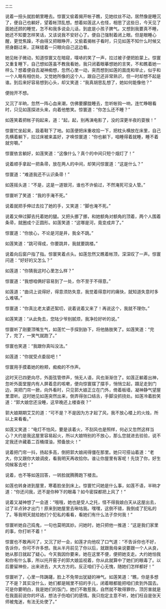     二二 

   说着一扭头就脸朝里睡去。惊寰又偷着揭开帐子瞧，见她纹丝不动，居然像是睡沉了，便自己也躺好，望着帐顶乱想。想着如莲这人也怪，相思了这些日，今天见了面她还顾的睡觉，怎不和我多说会儿话，到底是小孩子脾气。又想到我要真不睡，她还不知要怎样笑话，又该说我不安好心了。便自己强制着闭上眼。但是眼睡心醒，更觉焦躁，不由得又把眼睁开，又偷着揭帐子看时，只见如莲不知什么时候又把身翻过来，正眯缝着一只眼向自己这边看。

   她见帐子微动，知道惊寰又在暗窥，噗哧的笑了一声，拉过被子便把脸蒙上。惊寰又重复睡下，自己想如莲虽不教我看她，我只闭着眼摹想她的言笑，不和瞧着她一样么？想着便自去凝神痴想，忽然心里一动，突而想到如莲的面庞和举止，似乎和一个人略有相仿处，又觉她所像的这个人，跟自己还非常熟识，但一时却想不起是谁。到后来好容易想到心头，却又笑道：“我真胡思乱想了，她如何能像他？”

   便抛开不想。

   又沉了半晌，忽然一阵心血来潮，仿佛要朦胧睡去，忽听帐钩一响，连忙睁眼看时，只见如莲探进头来，向着他憨笑。惊寰道：“你怎么还不睡？”

   如莲笑着把帐子钩起来，道：“起，起，别再演电影了，没的深更半夜的耍猴！”

   惊寰忙坐起来，趿着鞋下了地。如莲便把床重收拾一下，把枕头横放在床里，自己先横着躺下，拉过床被来盖好，才唤惊寰道：“你也躺下，咱睡得着就睡，睡不着就穷嚼。”

   惊寰依言躺好，如莲笑道：“这像什么？真个的中间只短个烟灯了！”

   说着顺手拿起一把条帚，放在两人的中间，却笑问惊寰道：“这是什么？”

   惊寰道：“难道我还不认识条帚！”

   如莲摇头道：“不是，这是一道银河，谁也不许偷过，不然淹死可没人管。”

   惊寰听了笑道：“我的手淹不死。”

   说着就把手伸过去拉了她的手，又笑道：“脚也淹不死。”

   说着又伸过脚去托着她的腿。又把头挪了挪，和她额角对额角的顶着，两个人围着条帚，就圈成个正圆形。如莲笑道：“这哪是河，竟变成井了。”

   惊寰道：“你放心，不论是河是井，我全不跳。”

   如莲笑道：“跳可得成，你要跳井，我就要跳楼。”

   说着向后窗户指了指。惊寰笑着点头。如莲忽然又瞧着帐顶，深深叹了一声。惊寰问道：“好好的又怎么？”

   如莲道：“你猜我这时心里怎么样？”

   惊寰道：“我想咱俩好容易到了一处，你不至于不得意。”

   如莲道：“曲词上说得好，得意须防失意，我觉着得意时的痛快，就知道失意时多么难堪。”

   惊寰道：“你真比老太婆还絮叨，说着说着又来了！再说这个，我就不理你。”

   如莲笑道：“从此免去，您陆少爷别腻烦，我净捡好听的说。”

   惊寰听了刚要顶嘴生气，如莲忙一手探到胁下，将他胳肢笑了。如莲笑道：“完了，完了，一笑气就跑了。”

   惊寰也笑道：“我跟你真叫没法。”

   如莲道：“你就受点委屈吧！”

   惊寰用手摸着她的粉颊，痴痴的不作声。

   这时天已四更向尽，外面弦管停声，悄无人语，风也渐渐住了。如莲正躺着出神，忽听外面堂屋内有人屏着息的咳嗽，便向惊寰摆了摆手，悄悄立起，蹑足走到门边，突把门帘一掀，向外看时，只见郭大娘正立在门外，倚着板墙，凝神静气望屋里潜听。这时她见如莲突然出来，倒弄得张口结舌，手脚没抓挠处。如莲冷着脸笑道：“郭大娘您还没睡，这早晚还上楼查夜？”

   郭大娘期期艾艾的道：“可不是？不是因为方才起了风，我不放心楼上的火烛，所以上来看看。”

   如莲又笑道：“电灯不怕风，要是该着火，不刮风也是照样，何必又忽然这样当心？大约是我这屋里容易起火，所以大娘特别的不放心，那么您就进去验验，说不定我还许藏着二百桶煤油，预备放火！”

   说着把门帘一抖，扬起多高，倒把郭大娘闹得僵在那里。她只可搭讪着道：“老大，你又跟你大娘调皮，看我明天再收拾你。谁让你屋里有客呢！先饶了你，好生伺候客去吧！”

   说着，也不等如莲回答，一转脸就腾腾跑下楼去。

   如莲也转身进到屋里，寒着脸坐到床上。惊寰忙问她是什么事，如莲不语，半晌才道：“你还问我，还不是你种下的眼毒？如今密探都把上风了！”

   说着又凝神想了一会道：“哦哦，她也是受人之托，怪不得我娘白天从这屋出去，过了半点钟才出门！原来到她屋里去啾咕我。嘿嘿，这倒不错，我倒成了犯私的了。等我明天就给她们个犯私的看看，看她们有什么法子奈何我！”

   惊寰听她自己捣鬼，一句也莫明其妙。问她时，她只把他一推道：“这是我们家里的事，你打听不着！”

   惊寰也不敢再问了，又沉了好一会，如莲才向他叹了口气道：“不告诉你也不好，告诉你，你可不许多想。我从半月前见了你以后，就跟我母亲说要跟一个人从良，她从那日就起了疑心。今天我因你要来，她在这里不便，便把她支走。大约她怕我和你有什么事，所以托开窑子的郭大娘监视着，你从此就算中了她们的眼毒了。以后要留神些，出来进去，大大方方的。反正咱们于心无愧，随她们怎样都好！”

   惊寰听了，心里一阵踌躇，脸上不免带出犹疑的神气。如莲笑道：“瞧，你是多想了不是？其实没什么，她们都是贼里不招的手儿，闭着眼都能把咱们卖到外国去。可是你要明白，我是她们的饭门，她们不敢惹我，自然就不敢得罪你，顶厉害就是在我面前说你的坏话，想法子伤咱们的感情。我只抱定主意不听，她们枉自是张天师被鬼迷，有法无处使了。”


